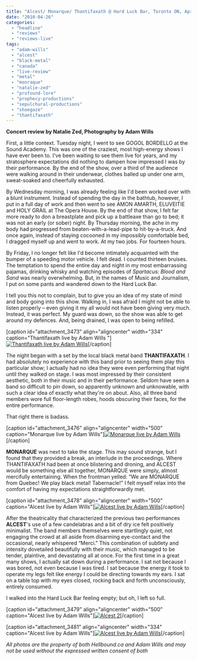 ```yaml
---
title: "Alcest/ Monarque/ Thantifaxath @ Hard Luck Bar, Toronto ON, April 23, 2010"
date: "2010-04-26"
categories: 
  - "headline"
  - "reviews"
  - "reviews-live"
tags: 
  - "adam-wills"
  - "alcest"
  - "black-metal"
  - "canada"
  - "live-review"
  - "metal"
  - "monraque"
  - "natalie-zed"
  - "profound-lore"
  - "prophecy-productions"
  - "sepulchural-productions"
  - "shoegaze"
  - "thantifaxath"
---
```


**Concert review by Natalie Zed, Photography by Adam Wills**

First, a little context. Tuesday night, I went to see GOGOL BORDELLO at the Sound Academy. This was one of the craziest, most high-energy shows I have ever been to. I've been waiting to see them live for years, and my stratosphere expectations did nothing to dampen how impressed I was by their performance. By the end of the show, over a third of the audience were walking around in their underwear, clothes balled up under one arm, sweat-soaked and cheerfully exhausted.

By Wednesday morning, I was already feeling like I'd been worked over with a blunt instrument. Instead of spending the day in the bathtub, however, I put in a full day of work and then went to see AMON AMARTH, ELUVEITIE and HOLY GRAIL at The Opera House. By the end of that show, I felt far more ready to don a breastplate and pick up a battleaxe than go to bed; it was not an early (or sober) night. By Thursday morning, the ache in my body had progressed from beaten-with-a-lead-pipe to hit-by-a-truck. And once again, instead of staying cocooned in my impossibly comfortable bed, I dragged myself up and went to work. At my two jobs. For fourteen hours.

By Friday, I no longer felt like I'd become intimately acquainted with the bumper of a speeding motor vehicle. I felt dead. I counted thirteen bruises. The temptation to spend the entire day and night in my most embarrassing pajamas, drinking whisky and watching episodes of _Spartacus: Blood and Sand_ was nearly overwhelming. But, in the names of Music and Journalism, I put on some pants and wandered down to the Hard Luck Bar.

I tell you this not to complain, but to give you an idea of my state of mind and body going into this show. Walking in, I was afraid I might not be able to listen properly – even giving it my all would not have been giving very much. Instead, it was perfect. My guard was down, so the show was able to get around my defences. And, being drained, I was open to being refilled.

\[caption id="attachment\_3473" align="aligncenter" width="334" caption="Thantifaxath live by Adam Wills "\][![Thantifaxath live by Adam Wills ](http://www.hellbound.ca/wp-content/uploads/2010/04/thanatifaxath.jpg "Thanatifaxath")](http://www.hellbound.ca/wp-content/uploads/2010/04/thanatifaxath.jpg)\[/caption\]

The night began with a set by the local black metal band **THANTIFAXATH**. I had absolutely no experience with this band prior to seeing them play this particular show; I actually had no idea they were even performing that night until they walked on stage. I was most impressed by their consistent aesthetic, both in their music and in their performance. Seldom have seen a band so difficult to pin down, so apparently unknown and unknowable, with such a clear idea of exactly what they're on about. Also, all three band members wore full floor-length robes, hoods obscuring their faces, for the entire performance.

That right there is badass.

\[caption id="attachment\_3476" align="aligncenter" width="500" caption="Monarque live by Adam Wills"\][![Monarque live by Adam Wills](http://www.hellbound.ca/wp-content/uploads/2010/04/Monarque.jpg "Monarque")](http://www.hellbound.ca/wp-content/uploads/2010/04/Monarque.jpg)\[/caption\]

**MONARQUE** was next to take the stage. This may sound strange, but I found that they provided a break, an interlude in the proceedings. Where THANTIFAXATH had been at once blistering and droning, and ALCEST would be something else all together, MONARQUE were simply, almost mercifully entertaining. When the frontman yelled: “We are MONARQUE from Quebec! We play black metal! Tabernacle!” I felt myself relax into the comfort of having my expectations straightforwardly met.

\[caption id="attachment\_3478" align="aligncenter" width="500" caption="Alcest live by Adam Wills"\][![Alcest live by Adam Wills](http://www.hellbound.ca/wp-content/uploads/2010/04/Alcest-1.jpg "Alcest 1")](http://www.hellbound.ca/wp-content/uploads/2010/04/Alcest-1.jpg)\[/caption\]

After the theatricality that characterized the previous two performances **ALCEST**'s use of a few candelabras and a bit of dry ice felt positively minimalist. The band members themselves were startlingly quiet, not engaging the crowd at all aside from disarming eye-contact and the occasional, nearly whispered “Merci.” This combination of subtlety and intensity dovetailed beautifully with their music, which managed to be tender, plaintive, and devastating all at once. For the first time in a great many shows, I actually sat down during a performance. I sat not because I was bored, not even because I was tired. I sat because the energy it took to operate my legs felt like energy I could be directing towards my ears. I sat on a table top with my eyes closed, rocking back and forth unconsciously, entirely consumed.

I walked into the Hard Luck Bar feeling empty; but oh, I left so full.

\[caption id="attachment\_3479" align="aligncenter" width="500" caption="Alcest live by Adam Wills"\][![Alcest 2](http://www.hellbound.ca/wp-content/uploads/2010/04/Alcest-2.jpg "Alcest 2")](http://www.hellbound.ca/wp-content/uploads/2010/04/Alcest-2.jpg)\[/caption\]

\[caption id="attachment\_3481" align="aligncenter" width="334" caption="Alcest live by Adam Wills"\][![Alcest live by Adam Wills](http://www.hellbound.ca/wp-content/uploads/2010/04/Alcest-3.jpg "Alcest 3")](http://www.hellbound.ca/wp-content/uploads/2010/04/Alcest-3.jpg)\[/caption\]

[](http://www.hellbound.ca/wp-content/uploads/2010/04/Alcest-1.jpg)

_All photos are the property of both Hellbound.ca and Adam Wills and may not be used without the expressed written consent of both_
